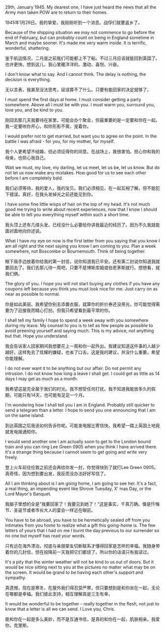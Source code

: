 29th, January 1945. My dearest one, I have just heard the news that all the Army men taken POW are to return to their homes.

1945年1月29日。我的挚爱，我刚刚听到一个消息。战俘们就要返乡了。

Because of the shipping situation we may not commence to go before the end of February, but can probably count on being in England sometime in March and maybe sooner. It's made me very warm inside. It is terrific, wonderful, shattering.

鉴于航运情况，二月底之前我们可能都上不了船。不过三月应该就能回到英国了。也许更快。想到这儿，我心里暖洋洋的。激动、喜悦、兴奋。

I don't know what to say. And I cannot think. The delay is nothing, the decision is everything.

无以言表，我甚至没法思考。延误算不了什么。只要有能回家的决定就够了。

I must spend the first days at home. I must consider getting a party somewhere. Above all I must be with you. I must warm you, surround you, love you, and be kind to you.

刚回去那几天我要待在家里，可能会办个聚会，但最重要的是一定要和你在一起。我一定要哄你开心，和你形影不离，宠着你。

I would prefer not to get married, but want you to agree on the point. In the battle I was afraid - for you, for my mother, for myself.

我个人更希望不结婚，但必须征得你的同意。在战场上，我很害怕。担心你和我的母亲，也担心我自己。

Wait we must, my love, my darling, let us meet, let us be, let us know. But do not let us now make any mistakes. How good for us to see each other before I am completely bald.

我们必须等待，我的爱人，我的宝贝。我们必须相见，在一起互相了解。但不能犯下错误。真好，在我头发掉光之前还能见到你。

I have some fine little wisps of hair on the top of my head. It's not much good me trying to write about recent experiences, now that I know I should be able to tell you everything myself within such a short time.

我头顶上还有几缕头发。已经没什么必要给你讲我最近的经历了。因为不久我就能面对面地向你述说。

What I have my eye on now is the first letter from you saying that you know I am all right and the next saying you know I am coming to you. Plan a week somewhere, not Boscombe or Bournemouth. Think of being together.

眼下我手边放着你给我的第一封信，说你知道我已平安。还有第二封说你知道我就要回去了。我们去那儿待一周吧，只要不是博斯库姆或伯恩茅斯就行。想想看，就我们俩。

The glory of you. I hope you will not start buying any clothes if you have any coupons left because you think you must look nice for me. Just carry on as near as possible to normal.

你是如此美丽。我希望你别去添置衣服，就算你的折价券还没用光。你可能觉得需要为了迎接我而精心打扮。但我只希望看到最平常的你。

I shall tell my family I hope to spend a week away with you somewhere during my leave. My counsel to you is to tell as few people as possible to avoid preening yourself and saying much. This is my advice, not anything but that. Hope you understand.

我会告诉家人回家期间我想要花上一周和你一起外出。我建议知道这件事的人越少越好。这样免去了炫耀的嫌疑，也省了口舌。这是我的建议，并没什么重要。希望你能理解。

I do not ever want it to be anything but our affair. Do not permit any intrusion. I do not know how long a leave I shall get. I could get as little as 14 days I may get as much as a month.

我希望这是完全属于我们的时光。我不想受任何打扰。我不知道我能放多久的假期，可能只有14天，也可能有足足一个月。

I'm wondering how I shall tell you I am in England. Probably still quicker to send a telegram than a letter. I hope to send you one announcing that I am on the same island.

到达英国之后我该如何告诉你呢。可能发电报比寄信快。我希望一踏上英国土地我就发电报通知你。

I would send another one I am actually soon to get to the London bound train and you can ring Lee Green 0905 when you think I have arrived there. It's a strange thing because I cannot seem to get going and write very freely.

登上火车前往伦敦之前还会再给你发一封，你觉得快到了就打Lee Green 0905。真奇怪，因为想到要出发，我反而没办法好好写信了。

All I am thinking about is I am going home, I am going to see her. It's a fact, a real thing, an impending event like Shrove Tuesday, X' mas Day, or the Lord Mayor's Banquet.

我脑子里想的全是"我要回家了！我要见到她了！"这是事实，千真万确。像是忏悔节、圣诞节或者市长大人的宴会一样近在眼前。

You have to be abroad, you have to be hermetically sealed off from you intimates from you home to realize what a gift this going-home is. The few letters of yours that I had on me I burnt the day previous to our surrender so no one but myself has read your words.

只有远在海外漂泊，彻底与亲朋挚友切断联系才懂得回家是怎样的幸福。我随身带着你的几封信，但在投降前一天我把它们都烧了。所以你的话语只有我读过。

It's a pity that the winter weather will not be kind to us out of doors. But it would be nice sitting next to you at the pictures no matter what may be on the screen. It would be grand to be having each other's support and sympathy.

真遗憾，现在是寒冬，在屋外我们得忍受严寒，但只要想到是和你坐在一起，无论在哪都是幸福。我们彼此支持，相互理解真是三生有幸。

It would be wonderful to be together - really together in the flesh, not just to know that a letter is all we can send. I Love you, Chris.

能和你在一起是多么美妙，而不是互通书信，是真的和你在一起，肌肤相亲。我爱你。克里斯。